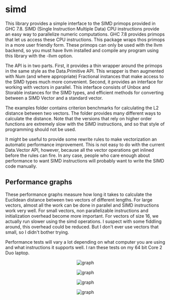 simd
====

This library provides a simple interface to the SIMD primops provided in GHC 7.8.
SIMD (Single Instruction Multiple Data) CPU instructions provide an easy way to parallelize numeric computations. 
GHC 7.8 provides primops that let us access these CPU instructions. 
This package wraps thos primops in a more user friendly form.
These primops can only be used with the llvm backend, so you must have llvm installed and compile any program using this library with the -llvm option.


The API is in two parts. 
First, it provides a thin wrapper around the primops in the same style as the Data.Primitive API. 
This wrapper is then augmented with Num (and where appropriate) Fractional instances that make access to the SIMD types much more convenient.
Second, it provides an interface for working with vectors in parallel. 
This interface consists of Unbox and Storable instances for the SIMD types, and efficient methods for converting between a SIMD Vector and a standard vector.

The examples folder contains criterion benchmarks for calculating the L2 distance between two vectors.
The folder provides many different ways to calculate the distance.
Note that the versions that rely on higher order functions are extremely slow with the SIMD instructions, and so that style of programming should not be used.

It might be useful to provide some rewrite rules to make vectorization an automatic performance improvement.
This is not easy to do with the current Data.Vector API, however, because all the vector operations get inlined before the rules can fire.
In any case, people who care enough about performance to want SIMD instructions will probably want to write the SIMD code manually.

Performance graphs
-------

These performance graphs measure how long it takes to calculate the Euclidean distance between two vectors of different lengths.
For large vectors, almost all the work can be done in parallel and SIMD instructions work very well.
For small vectors, non parallelizable instructions and initialization overhead become more important.
For vectors of size 16, we actually run slower using the simd operations.
I suspect with some fiddling around, this overhead could be reduced.
But I don't ever use vectors that small, so I didn't bother trying.

Performance tests will vary a lot depending on what computer you are using and what instructions it supports well.
I ran these tests on my 64 bit Core 2 Duo laptop.

<p align=center>
<img src="http://izbicki.me/public/cs/github/summary16000.png" alt="graph" />
</p>
<p align=center>
<img src="http://izbicki.me/public/cs/github/summary1600.png" alt="graph" />
</p>
<p align=center>
<img src="http://izbicki.me/public/cs/github/summary160.png" alt="graph" />
</p>
<p align=center>
<img src="http://izbicki.me/public/cs/github/summary16.png" alt="graph" />
</p>
